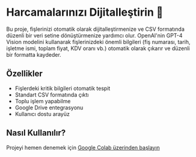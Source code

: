 # Harcamalarınızı Dijitalleştirin 🧾

Bu proje, fişlerinizi otomatik olarak dijitalleştirmenize ve CSV formatında düzenli bir veri setine dönüştürmenize yardımcı olur. OpenAI'nin GPT-4 Vision modelini kullanarak fişlerinizdeki önemli bilgileri (fiş numarası, tarih, işletme ismi, toplam fiyat, KDV oranı vb.) otomatik olarak çıkarır ve düzenli bir formatta kaydeder.

## Özellikler

- Fişlerdeki kritik bilgileri otomatik tespit
- Standart CSV formatında çıktı
- Toplu işlem yapabilme
- Google Drive entegrasyonu
- Kullanıcı dostu arayüz

## Nasıl Kullanılır?

Projeyi hemen denemek için [Google Colab üzerinden başlayın](https://colab.research.google.com/drive/1roxh6DDqYpCHOwCdoydq50wRHO7fLq8w#scrollTo=Jrn0AXM5h7Ba)

